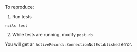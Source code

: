 To reproduce:

1. Run tests

```
rails test
```

2. While tests are running, modify `post.rb`

You will get an `ActiveRecord::ConnectionNotEstablished` error.

